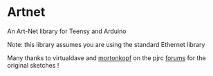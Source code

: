 # Artnet

An Art-Net library for Teensy and Arduino

Note: this library assumes you are using the standard Ethernet library

Many thanks to virtualdave and [mortonkopf](http://orchardelica.com/wp/artnet-multiple-universe-with-teensy-3-and-octows2811) on the pjrc [forums](http://forum.pjrc.com/threads/24688-Artnet-to-OctoWS2811?highlight=artnet) for the original sketches !